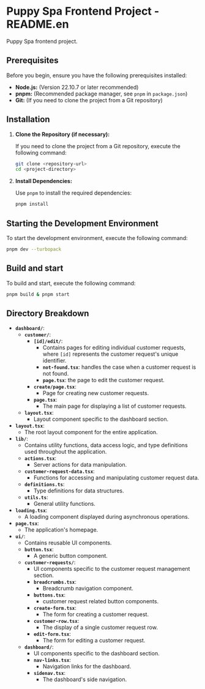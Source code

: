 # Puppy Spa Frontend Project - README.en

Puppy Spa frontend project.

## Prerequisites

Before you begin, ensure you have the following prerequisites installed:

* **Node.js:** (Version 22.10.7 or later recommended)
* **pnpm:** (Recommended package manager, see `pnpm` in `package.json`)
* **Git:** (If you need to clone the project from a Git repository)

## Installation

1.  **Clone the Repository (if necessary):**

    If you need to clone the project from a Git repository, execute the following command:

    ```bash
    git clone <repository-url>
    cd <project-directory>
    ```

2.  **Install Dependencies:**

    Use `pnpm` to install the required dependencies:

    ```bash
    pnpm install
    ```

## Starting the Development Environment

To start the development environment, execute the following command:

```bash
pnpm dev --turbopack
```

## Build and start

To build and start, execute the following command:

```bash
pnpm build & pnpm start
```


## Directory Breakdown

* **`dashboard/`**:
    * **`customer/`**:
        * **`[id]/edit/`**:
            * Contains pages for editing individual customer requests, where `[id]` represents the customer request's unique identifier.
            * **`not-found.tsx`**: handles the case when a customer request is not found.
            * **`page.tsx`**: the page to edit the customer request.
        * **`create/page.tsx`**:
            * Page for creating new customer requests.
        * **`page.tsx`**:
            * The main page for displaying a list of customer requests.
    * **`layout.tsx`**:
        * Layout component specific to the dashboard section.
* **`layout.tsx`**:
    * The root layout component for the entire application.
* **`lib/`**:
    * Contains utility functions, data access logic, and type definitions used throughout the application.
    * **`actions.tsx`**:
        * Server actions for data manipulation.
    * **`customer-request-data.tsx`**:
        * Functions for accessing and manipulating customer request data.
    * **`definitions.ts`**:
        * Type definitions for data structures.
    * **`utils.ts`**:
        * General utility functions.
* **`loading.tsx`**:
    * A loading component displayed during asynchronous operations.
* **`page.tsx`**:
    * The application's homepage.
* **`ui/`**:
    * Contains reusable UI components.
    * **`button.tsx`**:
        * A generic button component.
    * **`customer-requests/`**:
        * UI components specific to the customer request management section.
        * **`breadcrumbs.tsx`**:
            * Breadcrumb navigation component.
        * **`buttons.tsx`**:
            * customer request related button components.
        * **`create-form.tsx`**:
            * The form for creating a customer request.
        * **`customer-row.tsx`**:
            * The display of a single customer request row.
        * **`edit-form.tsx`**:
            * The form for editing a customer request.
    * **`dashboard/`**:
        * UI components specific to the dashboard section.
        * **`nav-links.tsx`**:
            * Navigation links for the dashboard.
        * **`sidenav.tsx`**:
            * The dashboard's side navigation.